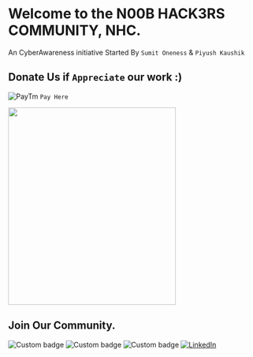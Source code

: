 # Welcome to the N00B HACK3RS COMMUNITY, NHC.
An CyberAwareness initiative Started By ```Sumit Oneness``` & ```Piyush Kaushik``` 

## Donate Us if ```Appreciate``` our work :)  

![PayTm](https://github.com/N00B-HACK3RS-COMMUNITY/Webinar-7/blob/master/68747470733a2f2f696d672e69636f6e73382e636f6d2f636f6c6f722f39362f3030303030302f706179746d2e706e67.png) ```Pay Here```</br>  

<img src="https://github.com/N00B-HACK3RS-COMMUNITY/Webinar-7/blob/master/src/PayTm_Invoice_Logo.JPG" width=340 height=400 align=center>

## Join Our Community. 

![Custom badge](https://img.shields.io/badge/NHC-N00B%20HACK3RS%20COMMUNITY-brightgreen?style=plastic&logo=appveyor)
![Custom badge](https://img.shields.io/badge/NHC-Join%20Us-cyan?style=plastic&logo=appveyor)
![Custom badge ](https://img.shields.io/badge/~Hack3r__Oneness-Instagram-02f5ff?style=plastic&logo=appveyor)
[![LinkedIn][linkedIn-shield]][linkedin-url]

[linkedin-url]: https://www.linkedin.com/in/sumit-o-a30926158
[linkedin-shield]: https://img.shields.io/badge/-LinkedIn-black.svg?style=flat-square&logo=linkedin&colorB=555
